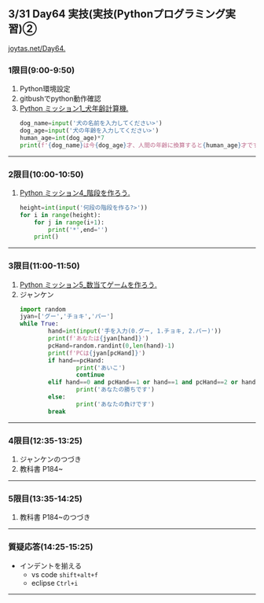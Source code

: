 ## 3/31 Day64 実技(実技(Pythonプログラミング実習)②
[joytas.net/Day64.](https://joytas.net/%e8%a8%93%e7%b7%b4/day64)
### 1限目(9:00-9:50)
1. Python環境設定
1. gitbushでpython動作確認
1. [Python ミッション1\_犬年齢計算機.](https://joytas.net/programming/python/dog_year)
	~~~python
	dog_name=input('犬の名前を入力してください>')
	dog_age=input('犬の年齢を入力してください>')
	human_age=int(dog_age)*7
	print(f'{dog_name}は今{dog_age}才、人間の年齢に換算すると{human_age}才です。')
	~~~
---
### 2限目(10:00-10:50)
1. [Python ミッション4\_階段を作ろう.](https://joytas.net/programming/python/steps)
	~~~python
	height=int(input('何段の階段を作る?>'))
	for i in range(height):
		for j in range(i+1):
			print('*',end='')
		print()
	~~~
---
### 3限目(11:00-11:50)
1. [Python ミッション5\_数当てゲームを作ろう.](https://joytas.net/programming/python/hilow)
1. ジャンケン
	~~~python
	import random
	jyan=['グー','チョキ','パー']
	while True:
			hand=int(input('手を入力(0.グー, 1.チョキ, 2.パー)'))
			print(f'あなたは{jyan[hand]}')
			pcHand=random.randint(0,len(hand)-1)
			print(f'PCは{jyan[pcHand]}')
			if hand==pcHand:
					print('あいこ')
					continue
			elif hand==0 and pcHand==1 or hand==1 and pcHand==2 or hand==2 and pcHand==0:
					print('あなたの勝ちです')
			else:
					print('あなたの負けです')
			break
	~~~
---
### 4限目(12:35-13:25)
1. ジャンケンのつづき
1. 教科書 P184~
---
### 5限目(13:35-14:25)
1. 教科書 P184~のつづき
---
### 質疑応答(14:25-15:25)
- インデントを揃える
	- vs code `shift+alt+f`
	- eclipse `Ctrl+i`
----
